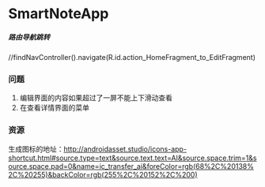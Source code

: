 # SmartNoteApp

##### 路由导航跳转

//findNavController().navigate(R.id.action_HomeFragment_to_EditFragment)

### 问题

1. 编辑界面的内容如果超过了一屏不能上下滑动查看
2. 在查看详情界面的菜单

### 资源

生成图标的地址：http://androidasset.studio/icons-app-shortcut.html#source.type=text&source.text.text=AI&source.space.trim=1&source.space.pad=0&name=ic_transfer_ai&foreColor=rgb(68%2C%20138%2C%20255)&backColor=rgb(255%2C%20152%2C%200)
